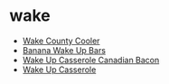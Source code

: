# wake

 * [Wake County Cooler](../index/w/wake-county-cooler-51169030.json)
 * [Banana Wake Up Bars](../index/b/banana-wake-up-bars.json)
 * [Wake Up Casserole   Canadian Bacon](../index/w/wake-up-casserole---canadian-bacon.json)
 * [Wake Up Casserole](../index/w/wake-up-casserole.json)
